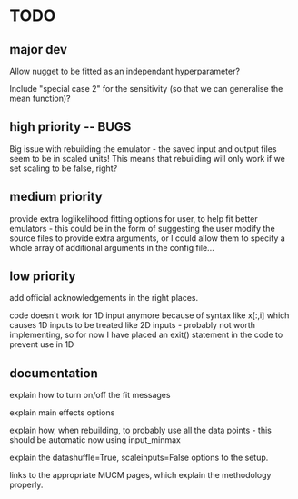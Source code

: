 # TODO

## major dev
Allow nugget to be fitted as an independant hyperparameter?

Include "special case 2" for the sensitivity (so that we can generalise the mean function)?

## high priority -- BUGS
Big issue with rebuilding the emulator - the saved input and output files seem to be in scaled units! This means that rebuilding will only work if we set scaling to be false, right?

## medium priority
provide extra loglikelihood fitting options for user, to help fit better emulators - this could be in the form of suggesting the user modify the source files to provide extra arguments, or I could allow them to specify a whole array of additional arguments in the config file...

## low priority
add official acknowledgements in the right places.

code doesn't work for 1D input anymore because of syntax like x[:,i] which causes 1D inputs to be treated like 2D inputs - probably not worth implementing, so for now I have placed an exit() statement in the code to prevent use in 1D

## documentation
explain how to turn on/off the fit messages

explain main effects options

explain how, when rebuilding, to probably use all the data points - this should be automatic now using input_minmax

explain the datashuffle=True, scaleinputs=False options to the setup.

links to the appropriate MUCM pages, which explain the methodology properly.
